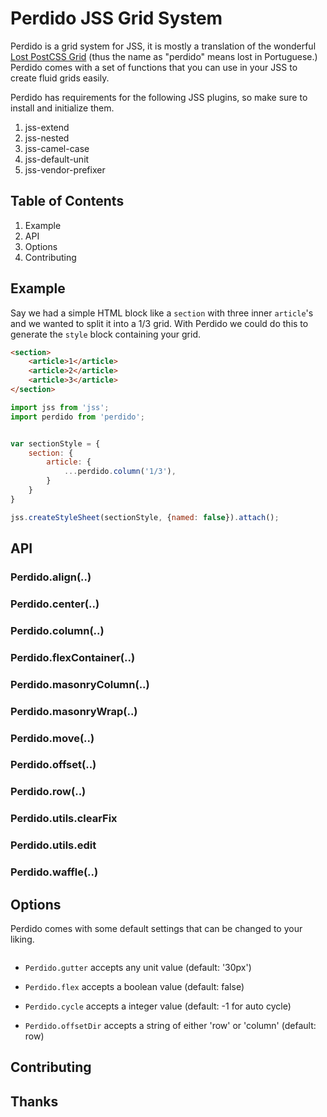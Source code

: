 # Perdido JSS Grid System

Perdido is a grid system for JSS, it is mostly a translation of the wonderful [Lost PostCSS Grid](https://github.com/peterramsing/lost) (thus the name as "perdido" means lost in Portuguese.) Perdido comes with a set of functions that you can use in your JSS to create fluid grids easily.

Perdido has requirements for the following JSS plugins, so make sure to install and initialize them.

1. jss-extend
2. jss-nested
3. jss-camel-case
4. jss-default-unit
5. jss-vendor-prefixer

## Table of Contents

1. Example
2. API
3. Options
4. Contributing

## Example

Say we had a simple HTML block like a `section` with three inner `article`'s and we wanted to split it into a 1/3 grid. With Perdido we could do this to generate the `style` block containing your grid.

```html
<section>
    <article>1</article>
    <article>2</article>
    <article>3</article>
</section>
```

```js
import jss from 'jss';
import perdido from 'perdido';


var sectionStyle = {
    section: {
        article: {
            ...perdido.column('1/3'),
        }
    }
}

jss.createStyleSheet(sectionStyle, {named: false}).attach();
```

## API

### Perdido.align(..)

### Perdido.center(..)

### Perdido.column(..)

### Perdido.flexContainer(..)

### Perdido.masonryColumn(..)

### Perdido.masonryWrap(..)

### Perdido.move(..)

### Perdido.offset(..)

### Perdido.row(..)

### Perdido.utils.clearFix

### Perdido.utils.edit

### Perdido.waffle(..)

## Options

Perdido comes with some default settings that can be changed to your liking.

```js

```

* `Perdido.gutter` accepts any unit value (default: '30px')

* `Perdido.flex` accepts a boolean value (default: false)

* `Perdido.cycle` accepts a integer value (default: -1 for auto cycle)

* `Perdido.offsetDir` accepts a string of either 'row' or 'column' (default: row)

## Contributing

## Thanks
